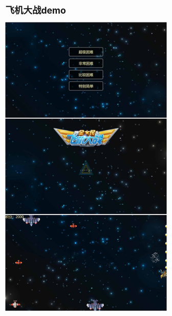 # 飞机大战demo
<img src="./截图 2018-11-07 23.20.46.png" alt="" >
<img src="./截图 2018-11-07 23.20.49.png" alt="" >
<img src="./截图 2018-11-07 23.21.17.png" alt="" >

